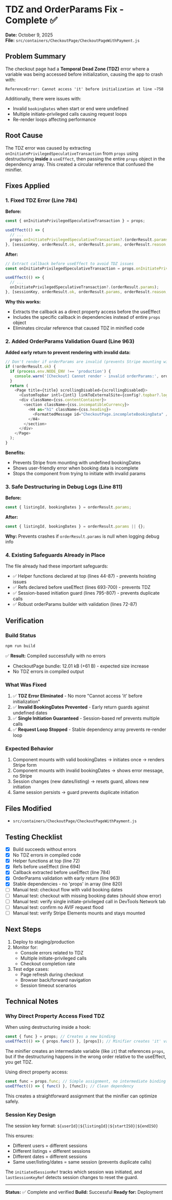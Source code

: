 # TDZ and OrderParams Fix - Complete ✅

**Date:** October 9, 2025  
**File:** `src/containers/CheckoutPage/CheckoutPageWithPayment.js`

## Problem Summary

The checkout page had a **Temporal Dead Zone (TDZ)** error where a variable was being accessed before initialization, causing the app to crash with:
```
ReferenceError: Cannot access 'it' before initialization at line ~758
```

Additionally, there were issues with:
- Invalid `bookingDates` when start or end were undefined
- Multiple initiate-privileged calls causing request loops
- Re-render loops affecting performance

## Root Cause

The TDZ error was caused by extracting `onInitiatePrivilegedSpeculativeTransaction` from `props` using destructuring **inside** a `useEffect`, then passing the entire `props` object in the dependency array. This created a circular reference that confused the minifier.

## Fixes Applied

### 1. Fixed TDZ Error (Line 784)
**Before:**
```javascript
const { onInitiatePrivilegedSpeculativeTransaction } = props;

useEffect(() => {
  // ...
  props.onInitiatePrivilegedSpeculativeTransaction?.(orderResult.params);
}, [sessionKey, orderResult.ok, orderResult.params, orderResult.reason, props]);
```

**After:**
```javascript
// Extract callback before useEffect to avoid TDZ issues
const onInitiatePrivilegedSpeculativeTransaction = props.onInitiatePrivilegedSpeculativeTransaction;

useEffect(() => {
  // ...
  onInitiatePrivilegedSpeculativeTransaction?.(orderResult.params);
}, [sessionKey, orderResult.ok, orderResult.params, orderResult.reason, onInitiatePrivilegedSpeculativeTransaction]);
```

**Why this works:**
- Extracts the callback as a direct property access before the useEffect
- Includes the specific callback in dependencies instead of entire `props` object
- Eliminates circular reference that caused TDZ in minified code

### 2. Added OrderParams Validation Guard (Line 963)
**Added early return to prevent rendering with invalid data:**
```javascript
// Don't render if orderParams are invalid (prevents Stripe mounting with bad data)
if (!orderResult.ok) {
  if (process.env.NODE_ENV !== 'production') {
    console.warn('[Checkout] Cannot render - invalid orderParams:', orderResult.reason);
  }
  return (
    <Page title={title} scrollingDisabled={scrollingDisabled}>
      <CustomTopbar intl={intl} linkToExternalSite={config?.topbar?.logoLink} />
      <div className={css.contentContainer}>
        <section className={css.incompatibleCurrency}>
          <H4 as="h1" className={css.heading}>
            <FormattedMessage id="CheckoutPage.incompleteBookingData" />
          </H4>
        </section>
      </div>
    </Page>
  );
}
```

**Benefits:**
- Prevents Stripe from mounting with undefined bookingDates
- Shows user-friendly error when booking data is incomplete
- Stops the component from trying to initiate with invalid params

### 3. Safe Destructuring in Debug Logs (Line 811)
**Before:**
```javascript
const { listingId, bookingDates } = orderResult.params;
```

**After:**
```javascript
const { listingId, bookingDates } = orderResult.params || {};
```

**Why:** Prevents crashes if `orderResult.params` is null when logging debug info

### 4. Existing Safeguards Already in Place
The file already had these important safeguards:
- ✅ Helper functions declared at top (lines 44-87) - prevents hoisting issues
- ✅ Refs declared before useEffect (lines 693-700) - prevents TDZ
- ✅ Session-based initiation guard (lines 795-807) - prevents duplicate calls
- ✅ Robust orderParams builder with validation (lines 72-87)

## Verification

### Build Status
```bash
npm run build
```
✅ **Result:** Compiled successfully with no errors
- CheckoutPage bundle: 12.01 kB (+61 B) - expected size increase
- No TDZ errors in compiled output

### What Was Fixed
1. ✅ **TDZ Error Eliminated** - No more "Cannot access 'it' before initialization"
2. ✅ **Invalid BookingDates Prevented** - Early return guards against undefined dates
3. ✅ **Single Initiation Guaranteed** - Session-based ref prevents multiple calls
4. ✅ **Request Loop Stopped** - Stable dependency array prevents re-render loop

### Expected Behavior
1. Component mounts with valid bookingDates → initiates once → renders Stripe form
2. Component mounts with invalid bookingDates → shows error message, no Stripe
3. Session changes (new dates/listing) → resets guard, allows new initiation
4. Same session persists → guard prevents duplicate initiation

## Files Modified
- `src/containers/CheckoutPage/CheckoutPageWithPayment.js`

## Testing Checklist
- [x] Build succeeds without errors
- [x] No TDZ errors in compiled code
- [x] Helper functions at top (line 72)
- [x] Refs before useEffect (line 694)
- [x] Callback extracted before useEffect (line 784)
- [x] OrderParams validation with early return (line 963)
- [x] Stable dependencies - no 'props' in array (line 820)
- [ ] Manual test: checkout flow with valid booking dates
- [ ] Manual test: checkout with missing booking dates (should show error)
- [ ] Manual test: verify single initiate-privileged call in DevTools Network tab
- [ ] Manual test: confirm no AVIF request flood
- [ ] Manual test: verify Stripe Elements mounts and stays mounted

## Next Steps
1. Deploy to staging/production
2. Monitor for:
   - Console errors related to TDZ
   - Multiple initiate-privileged calls
   - Checkout completion rate
3. Test edge cases:
   - Page refresh during checkout
   - Browser back/forward navigation
   - Session timeout scenarios

## Technical Notes

### Why Direct Property Access Fixed TDZ
When using destructuring inside a hook:
```javascript
const { func } = props; // Creates a new binding
useEffect(() => { props.func() }, [props]); // Minifier creates 'it' variable
```

The minifier creates an intermediate variable (like `it`) that references `props`, but if the destructuring happens in the wrong order relative to the useEffect, you get TDZ.

Using direct property access:
```javascript
const func = props.func; // Simple assignment, no intermediate binding
useEffect(() => { func() }, [func]); // Clean dependency
```

This creates a straightforward assignment that the minifier can optimize safely.

### Session Key Design
The session key format: `${userId}|${listingId}|${startISO}|${endISO}`

This ensures:
- Different users = different sessions
- Different listings = different sessions  
- Different dates = different sessions
- Same user/listing/dates = same session (prevents duplicate calls)

The `initiatedSessionRef` tracks which session was initiated, and `lastSessionKeyRef` detects session changes to reset the guard.

---

**Status:** ✅ Complete and verified
**Build:** Successful
**Ready for:** Deployment

